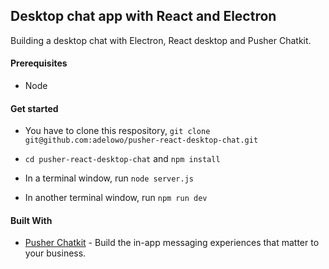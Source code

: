 ## Desktop chat app with React and Electron

Building a desktop chat with Electron, React desktop and Pusher Chatkit.

#### Prerequisites

- Node

#### Get started

- You have to clone this respository, `git clone
  git@github.com:adelowo/pusher-react-desktop-chat.git`

- `cd pusher-react-desktop-chat` and `npm install`
- In a terminal window, run `node server.js`
- In another terminal window, run `npm run dev`

#### Built With

- [Pusher Chatkit](https://pusher.com/chatkit) - Build the in-app messaging experiences that matter to your business.
